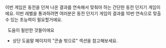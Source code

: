 이번 게임은 동전을 던져 나온 결과를 연속해서 맞춰야 하는 간단한 동전 던지기 게임이에요. 이번 레벨을 통과하려면 여러분은 동전 던지기 게임의 결과를 10번 연속으로 맞출 수 있는 초능력이 필요할거에요.

&nbsp;
도움이 될만한 것들이에요

- 상단 도움말 페이지의 "콘솔 밖으로" 섹션을 참고해보세요.
